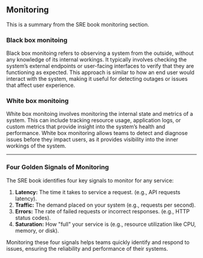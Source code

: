 ## Monitoring

This is a summary from the SRE book monitoring section.

### Black box monitoing 
Black box monitoing refers to observing a system from the outside, without any knowledge of its internal workings. It typically involves checking the system’s external endpoints or user-facing interfaces to verify that they are functioning as expected. This approach is similar to how an end user would interact with the system, making it useful for detecting outages or issues that affect user experience.

### White box monitoing
White box monitoing involves monitoring the internal state and metrics of a system. This can include tracking resource usage, application logs, or custom metrics that provide insight into the system’s health and performance. White box monitoring allows teams to detect and diagnose issues before they impact users, as it provides visibility into the inner workings of the system.

---

### Four Golden Signals of Monitoring

The SRE book identifies four key signals to monitor for any service:

1. **Latency:** The time it takes to service a request. (e.g., API requests latency).
2. **Traffic:** The demand placed on your system (e.g., requests per second).
3. **Errors:** The rate of failed requests or incorrect responses. (e.g., HTTP status codes).
4. **Saturation:** How "full" your service is (e.g., resource utilization like CPU, memory, or disk).

Monitoring these four signals helps teams quickly identify and respond to issues, ensuring the reliability and performance of their systems.